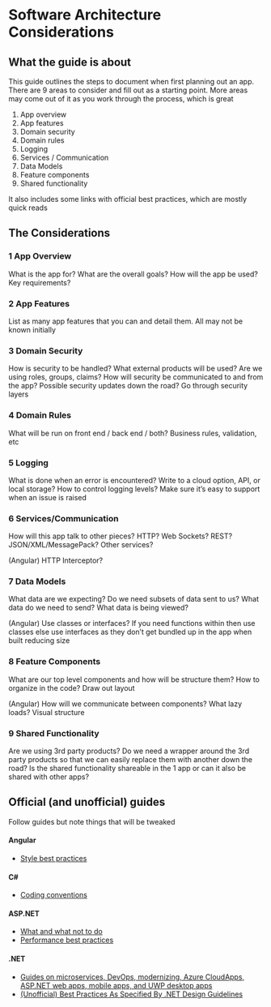 # Software Architecture Considerations
## What the guide is about
This guide outlines the steps to document when first planning out an app. There are 9 areas to consider and fill out as a starting point. More areas may come out of it as you work through the process, which is great

1. App overview
1. App features
1. Domain security
1. Domain rules
1. Logging
1. Services / Communication
1. Data Models
1. Feature components
1. Shared functionality

It also includes some links with official best practices, which are mostly quick reads

## The Considerations
### 1 App Overview
What is the app for? What are the overall goals? How will the app be used? Key requirements?

### 2 App Features
List as many app features that you can and detail them. All may not be known initially

### 3 Domain Security
How is security to be handled? What external products will be used? Are we using roles, groups, claims? How will security be communicated to and from the app? Possible security updates down the road? Go through security layers
### 4 Domain Rules
What will be run on front end / back end / both? Business rules, validation, etc

### 5 Logging
What is done when an error is encountered? Write to a cloud option, API, or local storage? How to control logging levels? Make sure it’s easy to support when an issue is raised

### 6 Services/Communication
How will this app talk to other pieces? HTTP? Web Sockets? REST? JSON/XML/MessagePack? Other services?

(Angular) HTTP Interceptor?

### 7 Data Models
What data are we expecting? Do we need subsets of data sent to us? What data do we need to send? What data is being viewed? 

(Angular) Use classes or interfaces? If you need functions within then use classes else use interfaces as they don’t get bundled up in the app when built reducing size

### 8 Feature Components
What are our top level components and how will be structure them? How to organize in the code? Draw out layout	

(Angular) How will we communicate between components? What lazy loads? Visual structure

### 9 Shared Functionality
Are we using 3rd party products? Do we need a wrapper around the 3rd party products so that we can easily replace them with another down the road? Is the shared functionality shareable in the 1 app or can it also be shared with other apps?

## Official (and unofficial) guides
Follow guides but note things that will be tweaked

#### Angular
* [Style best practices](https://angular.io/guide/styleguide)

#### C#
* [Coding conventions](https://docs.microsoft.com/en-us/dotnet/csharp/programming-guide/inside-a-program/coding-conventions)

#### ASP.NET
* [What and what not to do](https://docs.microsoft.com/en-us/aspnet/aspnet/overview/web-development-best-practices/what-not-to-do-in-aspnet-and-what-to-do-instead)
* [Performance best practices](https://docs.microsoft.com/en-us/aspnet/core/performance/performance-best-practices?view=aspnetcore-3.0)

#### .NET
* [Guides on microservices, DevOps, modernizing, Azure CloudApps, ASP.NET web apps, mobile apps, and UWP desktop apps](https://dotnet.microsoft.com/learn/dotnet/architecture-guides)
* [(Unofficial) Best Practices As Specified By .NET Design Guidelines](https://www.c-sharpcorner.com/blogs/best-practices-as-specified-by-net-design-guidelines)
